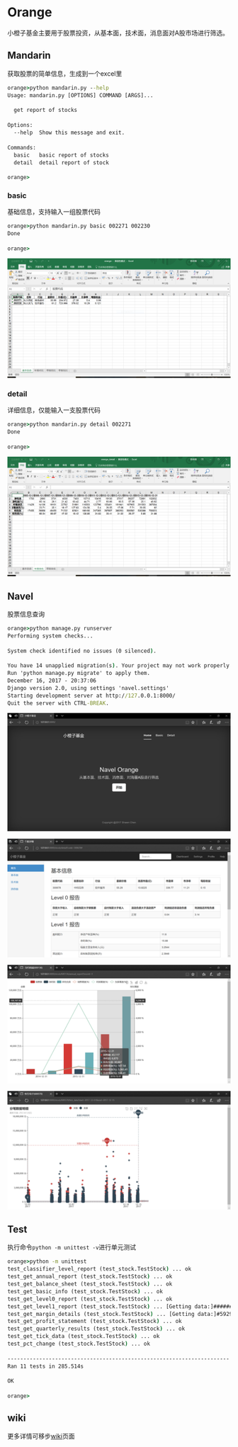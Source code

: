 # Orange

小橙子基金主要用于股票投资，从基本面，技术面，消息面对A股市场进行筛选。

## Mandarin

获取股票的简单信息，生成到一个excel里

```cmd
orange>python mandarin.py --help
Usage: mandarin.py [OPTIONS] COMMAND [ARGS]...

  get report of stocks

Options:
  --help  Show this message and exit.

Commands:
  basic   basic report of stocks
  detail  detail report of stock

orange>
```

### basic

基础信息，支持输入一组股票代码

```cmd
orange>python mandarin.py basic 002271 002230
Done

orange>
```

![basic](./sample/v1_01_basic.PNG)

### detail

详细信息，仅能输入一支股票代码

```cmd
orange>python mandarin.py detail 002271
Done

orange>
```

![detail](./sample/v1_02_detail.PNG)

## Navel

股票信息查询

```cmd
orange>python manage.py runserver
Performing system checks...

System check identified no issues (0 silenced).

You have 14 unapplied migration(s). Your project may not work properly until you apply the migrations for app(s): admin, auth, contenttypes, sessions.
Run 'python manage.py migrate' to apply them.
December 16, 2017 - 20:37:06
Django version 2.0, using settings 'navel.settings'
Starting development server at http://127.0.0.1:8000/
Quit the server with CTRL-BREAK.
```

![index](./sample/v2_01_index.PNG)

![detail_overview](./sample/v2_04_detail_overview.PNG)

![annual_report](./sample/v2_02_annual_report.PNG)

![tick_data](./sample/v2_03_tick_data.PNG)

## Test

执行命令`python -m unittest -v`进行单元测试

```cmd
orange>python -m unittest
test_classifier_level_report (test_stock.TestStock) ... ok
test_get_annual_report (test_stock.TestStock) ... ok
test_get_balance_sheet (test_stock.TestStock) ... ok
test_get_basic_info (test_stock.TestStock) ... ok
test_get_level0_report (test_stock.TestStock) ... ok
test_get_level1_report (test_stock.TestStock) ... [Getting data:]##########################################################[Getting data:]##########################################################[Getting data:]##########################################################[Getting data:]##########################################################[Getting data:]##########################################################ok
test_get_margin_details (test_stock.TestStock) ... [Getting data:]#5929 rows data found.Please wait for a moment.###########ok
test_get_profit_statement (test_stock.TestStock) ... ok
test_get_quarterly_results (test_stock.TestStock) ... ok
test_get_tick_data (test_stock.TestStock) ... ok
test_pct_change (test_stock.TestStock) ... ok

----------------------------------------------------------------------
Ran 11 tests in 285.514s

OK

orange>
```

## wiki

更多详情可移步[wiki](https://github.com/flychensc/orange/wiki)页面
